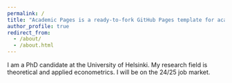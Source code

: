 ```yaml
---
permalink: /
title: "Academic Pages is a ready-to-fork GitHub Pages template for academic personal websites"
author_profile: true
redirect_from: 
  - /about/
  - /about.html
---
```


I am a PhD candidate at the University of Helsinki. My research field is theoretical and applied econometrics. I will be on the 24/25 job market.

